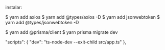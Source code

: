 instalar:

$ yarn add axios
$ yarn add @types/axios -D
$ yarn add jsonwebtoken
$ yarn add @types/jsonwebtoken -D

<!-- $ yarn prisma migrate reset -->
$ yarn add @prisma/client
$ yarn prisma migrate dev

  "scripts": {
    "dev": "ts-node-dev --exit-child src/app.ts"
  },

